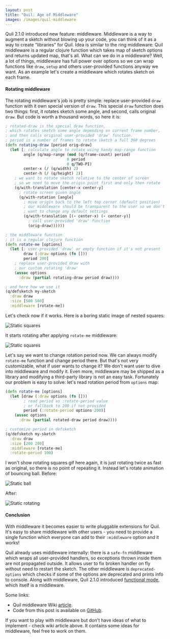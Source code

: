 ```yaml
---
layout: post
title: "Quil: Age of Middleware"
images: /images/quil-middleware
---
```


Quil 2.1.0 introduced new feature: middleware. Middleware is a way to augment a sketch without blowing up your code, you can think of it as a way to create "libraries" for Quil. Idea is similar to the ring middleware: Quil middleware is a regular clojure function which takes map of sketch options and returns updated map, that's all. What can we do in a middleware? Well, a lot of things, middleware has full power over options so we can wrap functions like `draw`, `setup` and others user-provided functions anyway we want. As an example let's create a middleware which rotates sketch on each frame.

#### Rotating middleware

The rotating middleware's job is pretty simple: replace user-provided `draw` function with it own special version of `draw`. This special `draw` function does two things: first, it rotates sketch some angle, and second, calls original `draw`. But code is worth a thousand words, so here it is:

```clojure
; rotated-draw is the special draw function,
; which rotates sketch some angle depending on current frame number,
; and then calls original user-provided 'draw' function.
; period is a number of frames to rotate sketch a full 360 degrees
(defn rotating-draw [period orig-draw]
  (let [; calculate angle to rotate using handy map-range function
        angle (q/map-range (mod (q/frame-count) period)
                           0 period
                           0 q/TWO-PI)
        center-x (/ (q/width) 2)
        center-h (/ (q/height) 2)]
    ; we want to rotate sketch relative to the center of screen
    ; so we need to move the origin point first and only then rotate
    (q/with-translation [center-x center-y]
      ; rotate screen given angle
      (q/with-rotation [angle]
        ; move origin back to the left top corner (default position)
        ; our middleware should be transparent to the user so we don't
        ; want to change any default settings
        (q/with-translation [(- center-x) (- center-y)]
          ; call user-provided 'draw' function
          (orig-draw))))))

; the middleware function
; it is a regular clojure function
(defn rotate-me [options]
  (let [; user-provided 'draw' or empty function if it's not present
        draw (:draw options (fn []))
        period 200]
    ; replace user-provided draw with
    ; our custom rotating 'draw'
    (assoc options
      :draw (partial rotating-draw period draw))))

; and here how we use it
(q/defsketch my-sketch
  :draw draw
  :size [500 500]
  :middleware [rotate-me])
```
Let's check now if it works. Here is a boring static image of nested squares:

![Static squares]({{page.images}}/rect-static.gif)

It starts rotating after applying `rotate-me` middleware:

![Static squares]({{page.images}}/rect-rotating.gif)

Let's say we want to change rotation period now. We can always modify `rotate-me` function and change period there. But that's not very customizable, what if user wants to change it? We don't want user to dive into middleware and modify it. Even more, middleware may be shipped as a library and modifying a third-party library is not an easy task. Fortunately our problem is easy to solve: let's read rotation period from `options` map:

```clojure
(defn rotate-me [options]
  (let [draw (:draw options (fn []))
        ; read period as :rotate-period value
        ; or fallback to 200 if not provided
        period (:rotate-period options 200)]
    (assoc options
      :draw (partial rotated-draw period draw))))

; customize period in defsketch
(q/defsketch my-sketch
  :draw draw
  :size [200 200]
  :middleware [rotate-me]
  :rotate-period 100)
```

I won't show rotating squares gif here again, it is just rotating twice as fast as original, so there is no point of repeating it. Instead let's rotate animation of bouncing ball. Before:

![Static ball]({{page.images}}/ball-static.gif)

After:

![Static rotating]({{page.images}}/ball-rotating.gif)

#### Conclusion

With middleware it becomes easier to write pluggable extensions for Quil. It's easy to share middleware with other users - you need to provide a single function which everyone can add to their `:middleware` option and it works!

Quil already uses middleware internally: there is a `safe-fn` middleware which wraps all user-provided handlers, so exceptions thrown inside them are not propagated outside. It allows user to fix broken handler on fly without need to restart the sketch. The other middleware is `deprecated-options` which checks if some of the options are deprecated and prints info to console. Along with middleware, Quil 2.1.0 introduced [functional mode](https://github.com/quil/quil/wiki/Functional-mode-%28fun-mode%29), which itself is a middleware.

Some links:

* Quil middleware Wiki [article](https://github.com/quil/quil/wiki/Middleware).
* Code from this post is available on [GitHub](https://github.com/nbeloglazov/blog-projects/tree/master/quil-age-of-middleware).

If you want to play with middleware but don't have ideas of what to implement - check wiki article above. It contains some ideas for middleware, feel free to work on them.
